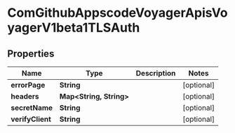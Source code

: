 
# ComGithubAppscodeVoyagerApisVoyagerV1beta1TLSAuth

## Properties
Name | Type | Description | Notes
------------ | ------------- | ------------- | -------------
**errorPage** | **String** |  |  [optional]
**headers** | **Map&lt;String, String&gt;** |  |  [optional]
**secretName** | **String** |  |  [optional]
**verifyClient** | **String** |  |  [optional]



